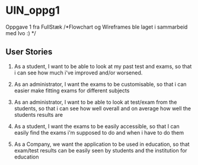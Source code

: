 # UIN_oppg1
Oppgave 1 fra FullStæk
/*Flowchart og Wireframes ble laget i sammarbeid med Ivo :) */
## User Stories

1. As a student, I want to be able to look at my past test and exams, so that i can see how much i've improved and/or worsened.

2. As an administrator, I want the exams to be customisable, so that i can easier make fitting exams for different subjects

3. As an administrator, I want to be able to look at test/exam from the students, so that i can see how well overall and on average how well the students results are

4. As a student, I want the exams to be easily accessible, so that I can easily find the exams i'm supposed to do and when i have to do them

5. As a Company, we want the application to be used in education, so that exam/test results can be easily seen by students and the institution for education
